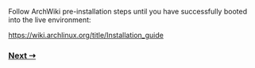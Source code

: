 Follow ArchWiki pre-installation steps until you have successfully booted into the live environment:

https://wiki.archlinux.org/title/Installation_guide

### [Next ⇢](1.2%20-%20Initial%20setup.md)
